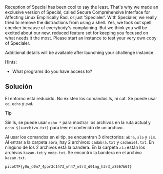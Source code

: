Reception of Special has been cool to say the least. That's why we made an exclusive version of Special, called Secure Comprehensive Interface for Affecting Linux Empirically Rad, or just 'Specialer'. With Specialer, we really tried to remove the distractions from using a shell. Yes, we took out spell checker because of everybody's complaining. But we think you will be excited about our new, reduced feature set for keeping you focused on what needs it the most. Please start an instance to test your very own copy of Specialer.

Additional details will be available after launching your challenge instance.

Hints:
- What programs do you have access to?

## Solución
El entorno está reducido. No existen los comandos ls, ni cat. Se puede usar `cd`, `echo` y `pwd`.

> [!TIP]
> Sin ls, se puede usar `echo *` para mostrar los archivos en la ruta actual y `echo $(<archivo.txt)` para leer el contenido de un archivo.

Al usar los comandos en el tip, se encuentran 3 directorios: `abra`, `ala` y `sim`. Al entrar a la carpeta `abra`, hay 2 archivos: `cadabra.txt` y `cadaniel.txt`. En ninguno de los 2 archivos está la bandera. En la carpeta `ala` están los archivos `kazam.txt` y `mode.txt`. Se encontró la bandera en el archivo `kazam.txt`.

`picoCTF{y0u_d0n7_4ppr3c1473_wh47_w3r3_d01ng_h3r3_a8567b6f}`